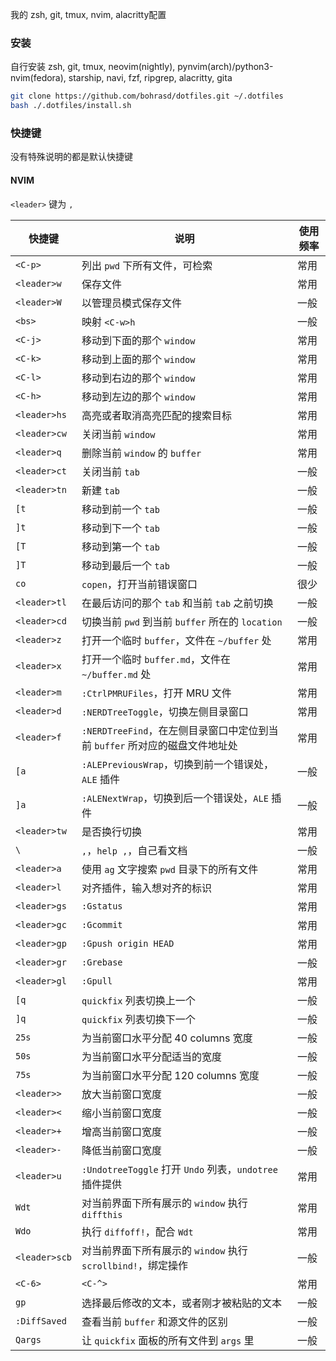 我的 zsh, git, tmux, nvim, alacritty配置

### 安装

自行安装 zsh, git, tmux, neovim(nightly), pynvim(arch)/python3-nvim(fedora), starship, navi, fzf, ripgrep, alacritty, gita

```bash
git clone https://github.com/bohrasd/dotfiles.git ~/.dotfiles
bash ./.dotfiles/install.sh
```

### 快捷键

没有特殊说明的都是默认快捷键

#### NVIM

`<leader>` 键为 `,`

| 快捷键        | 说明                                                                        | 使用频率 |
| ---           | ---                                                                         | ---      |
| `<C-p>`       | 列出 `pwd` 下所有文件，可检索                                               | 常用     |
| `<leader>w`   | 保存文件                                                                    | 常用     |
| `<leader>W`   | 以管理员模式保存文件                                                        | 一般     |
| `<bs>`        | 映射 `<C-w>h`                                                               | 一般     |
| `<C-j>`       | 移动到下面的那个 `window`                                                   | 常用     |
| `<C-k>`       | 移动到上面的那个 `window`                                                   | 常用     |
| `<C-l>`       | 移动到右边的那个 `window`                                                   | 常用     |
| `<C-h>`       | 移动到左边的那个 `window`                                                   | 常用     |
| `<leader>hs`  | 高亮或者取消高亮匹配的搜索目标                                              | 常用     |
| `<leader>cw`  | 关闭当前 `window`                                                           | 常用     |
| `<leader>q`   | 删除当前 `window` 的 `buffer`                                               | 常用     |
| `<leader>ct`  | 关闭当前 `tab`                                                              | 一般     |
| `<leader>tn`  | 新建 `tab`                                                                  | 一般     |
| `[t`          | 移动到前一个 `tab`                                                          | 一般     |
| `]t`          | 移动到下一个 `tab`                                                          | 一般     |
| `[T`          | 移动到第一个 `tab`                                                          | 一般     |
| `]T`          | 移动到最后一个 `tab`                                                        | 一般     |
| `co`          | `copen`，打开当前错误窗口                                                   | 很少     |
| `<leader>tl`  | 在最后访问的那个 `tab` 和当前 `tab` 之前切换                                | 一般     |
| `<leader>cd`  | 切换当前 `pwd` 到当前 `buffer` 所在的 `location`                            | 一般     |
| `<leader>z`   | 打开一个临时 `buffer`，文件在 `~/buffer` 处                                 | 常用     |
| `<leader>x`   | 打开一个临时 `buffer.md`，文件在 `~/buffer.md` 处                           | 常用     |
| `<leader>m`   | `:CtrlPMRUFiles`，打开 MRU 文件                                             | 常用     |
| `<leader>d`   | `:NERDTreeToggle`，切换左侧目录窗口                                         | 常用     |
| `<leader>f`   | `:NERDTreeFind`，在左侧目录窗口中定位到当前 `buffer` 所对应的磁盘文件地址处 | 常用     |
| `[a`          | `:ALEPreviousWrap`，切换到前一个错误处，`ALE` 插件                          | 一般     |
| `]a`          | `:ALENextWrap`，切换到后一个错误处，`ALE` 插件                              | 一般     |
| `<leader>tw`  | 是否换行切换                                                                | 常用     |
| `\`           | `,`，`help ,`，自己看文档                                                   | 一般     |
| `<leader>a`   | 使用 `ag` 文字搜索 `pwd` 目录下的所有文件                                   | 常用     |
| `<leader>l`   | 对齐插件，输入想对齐的标识                                                  | 常用     |
| `<leader>gs`  | `:Gstatus`                                                                  | 常用     |
| `<leader>gc`  | `:Gcommit`                                                                  | 常用     |
| `<leader>gp`  | `:Gpush origin HEAD`                                                        | 常用     |
| `<leader>gr`  | `:Grebase`                                                                  | 一般     |
| `<leader>gl`  | `:Gpull`                                                                    | 常用     |
| `[q`          | `quickfix` 列表切换上一个                                                   | 一般     |
| `]q`          | `quickfix` 列表切换下一个                                                   | 一般     |
| `25s`         | 为当前窗口水平分配 40 columns 宽度                                          | 一般     |
| `50s`         | 为当前窗口水平分配适当的宽度                                                | 一般     |
| `75s`         | 为当前窗口水平分配 120 columns 宽度                                         | 一般     |
| `<leader>>`   | 放大当前窗口宽度                                                            | 一般     |
| `<leader><`   | 缩小当前窗口宽度                                                            | 一般     |
| `<leader>+`   | 增高当前窗口宽度                                                            | 一般     |
| `<leader>-`   | 降低当前窗口宽度                                                            | 一般     |
| `<leader>u`   | `:UndotreeToggle` 打开 `Undo` 列表，`undotree` 插件提供                     | 常用     |
| `Wdt`         | 对当前界面下所有展示的 `window` 执行 `diffthis`                             | 常用     |
| `Wdo`         | 执行 `diffoff!`，配合 `Wdt`                                                 | 常用     |
| `<leader>scb` | 对当前界面下所有展示的 `window` 执行 `scrollbind!`，绑定操作                | 一般     |
| `<C-6>`       | `<C-^>`                                                                     | 常用     |
| `gp`          | 选择最后修改的文本，或者刚才被粘贴的文本                                    | 一般     |
| `:DiffSaved`  | 查看当前 `buffer` 和源文件的区别                                            | 一般     |
| `Qargs`       | 让 `quickfix` 面板的所有文件到 `args` 里                                    | 一般     |

